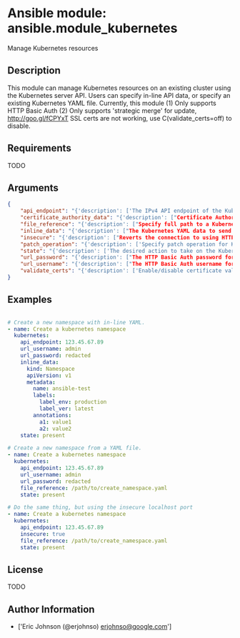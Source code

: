 # Ansible module: ansible.module_kubernetes


Manage Kubernetes resources

## Description

This module can manage Kubernetes resources on an existing cluster using the Kubernetes server API. Users can specify in-line API data, or specify an existing Kubernetes YAML file.
Currently, this module (1) Only supports HTTP Basic Auth (2) Only supports 'strategic merge' for update, http://goo.gl/fCPYxT SSL certs are not working, use C(validate_certs=off) to disable.

## Requirements

TODO

## Arguments

``` json
{
    "api_endpoint": "{'description': ['The IPv4 API endpoint of the Kubernetes cluster.'], 'required': True, 'aliases': ['endpoint']}",
    "certificate_authority_data": "{'description': ["Certificate Authority data for Kubernetes server. Should be in either standard PEM format or base64 encoded PEM data. Note that certificate verification is broken until ansible supports a version of 'match_hostname' that can match the IP address against the CA data."]}",
    "file_reference": "{'description': ["Specify full path to a Kubernets YAML file to send to API I(endpoint). This option is mutually exclusive with C('inline_data')."]}",
    "inline_data": "{'description': ["The Kubernetes YAML data to send to the API I(endpoint). This option is mutually exclusive with C('file_reference')."], 'required': True}",
    "insecure": "{'description': ["Reverts the connection to using HTTP instead of HTTPS. This option should only be used when execuing the M('kubernetes') module local to the Kubernetes cluster using the insecure local port (locahost:8080 by default)."]}",
    "patch_operation": "{'description': ['Specify patch operation for Kubernetes resource update.', 'For details, see the description of PATCH operations at U(https://github.com/kubernetes/kubernetes/blob/release-1.5/docs/devel/api-conventions.md#patch-operations).'], 'default': 'Strategic Merge Patch', 'choices': ['JSON Patch', 'Merge Patch', 'Strategic Merge Patch'], 'aliases': ['patch_strategy'], 'version_added': 2.4}",
    "state": "{'description': ['The desired action to take on the Kubernetes data.'], 'required': True, 'choices': ['absent', 'present', 'replace', 'update'], 'default': 'present'}",
    "url_password": "{'description': ["The HTTP Basic Auth password for the API I(endpoint). This should be set unless using the C('insecure') option."], 'aliases': ['password']}",
    "url_username": "{'description': ["The HTTP Basic Auth username for the API I(endpoint). This should be set unless using the C('insecure') option."], 'default': 'admin', 'aliases': ['username']}",
    "validate_certs": "{'description': ['Enable/disable certificate validation. Note that this is set to C(false) until Ansible can support IP address based certificate hostname matching (exists in >= python3.5.0).'], 'type': 'bool', 'default': False}",
}
```

## Examples


``` yaml

# Create a new namespace with in-line YAML.
- name: Create a kubernetes namespace
  kubernetes:
    api_endpoint: 123.45.67.89
    url_username: admin
    url_password: redacted
    inline_data:
      kind: Namespace
      apiVersion: v1
      metadata:
        name: ansible-test
        labels:
          label_env: production
          label_ver: latest
        annotations:
          a1: value1
          a2: value2
    state: present

# Create a new namespace from a YAML file.
- name: Create a kubernetes namespace
  kubernetes:
    api_endpoint: 123.45.67.89
    url_username: admin
    url_password: redacted
    file_reference: /path/to/create_namespace.yaml
    state: present

# Do the same thing, but using the insecure localhost port
- name: Create a kubernetes namespace
  kubernetes:
    api_endpoint: 123.45.67.89
    insecure: true
    file_reference: /path/to/create_namespace.yaml
    state: present


```

## License

TODO

## Author Information
  - ['Eric Johnson (@erjohnso) <erjohnso@google.com>']
